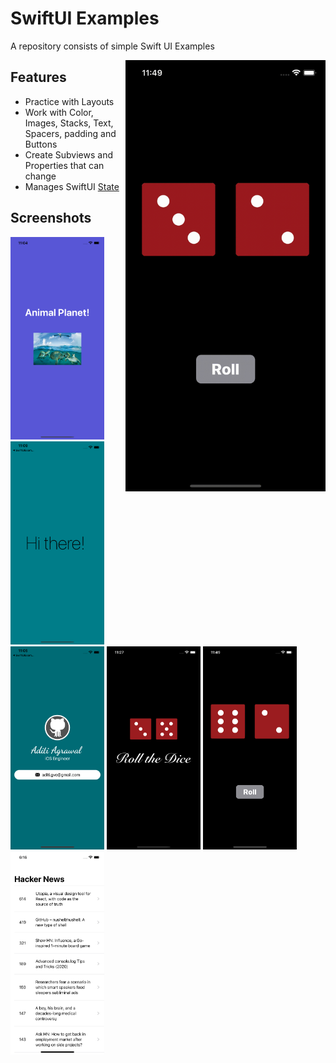 # SwiftUI Examples

A repository consists of simple Swift UI Examples

<img src="/Documentation/dice.gif" alt="App Quick View" width="320" height="690" align="right">

## Features

- Practice with Layouts
- Work with Color, Images, Stacks, Text, Spacers, padding and Buttons
- Create Subviews and Properties that can change
- Manages SwiftUI [State](https://developer.apple.com/documentation/swiftui/state)


## Screenshots

<p float="left"> 
<img src="/Documentation/image_0.png" width="150">
<img src="/Documentation/image_1.png" width="150">
<img src="/Documentation/image_2.png" width="150">
<img src="/Documentation/image_3.png" width="150">
<img src="/Documentation/image_4.png" width="150">
<img src="/Documentation/image_5.png" width="150">
</p>

